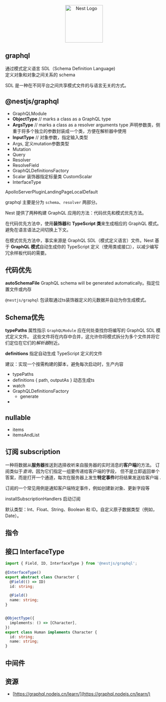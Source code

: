 <p align="center">
  <a href="http://nestjs.com/" target="blank"><img src="https://nestjs.com/img/logo-small.svg" width="120" alt="Nest Logo" /></a>
</p>

## graphql
通过模式定义语言 SDL（Schema Definition Language)     
定义对象和对象之间关系的 schema

SDL 是一种在不同平台之间共享模式文件的与语言无关的方式。

## @nestjs/graphql
- GraphQLModule
- **ObjectType** // marks a class as a GraphQL type
- **ArgsType** // marks a class as a resolver arguments type 声明参数类，侧重于将多个独立的参数封装成一个类，方便在解析器中使用
- **InputType** // 对象参数，指定输入类型
- Args, 定义mutation参数类型
- Mutation
- Query
- Resolver
- ResolveField
- GraphQLDefinitionsFactory
- Scalar 装饰器指定标量类 CustomScalar
- InterfaceType 

ApolloServerPluginLandingPageLocalDefault

graphql 主要是分为 `schema`、`resolver` 两部分。

Nest 提供了两种构建 GraphQL 应用的方法：代码优先和模式优先方法。

在代码优先方法中，使用**装饰器**和 **TypeScript 类**来生成相应的 GraphQL 模式。避免在语言语法之间切换上下文。

在模式优先方法中，事实来源是 GraphQL SDL（模式定义语言）文件。Nest 基于 **GraphQL 模式**自动生成你的 TypeScript 定义（使用类或接口），以减少编写冗余样板代码的需要。

## 代码优先
**autoSchemaFile** GraphQL schema will be generated automatically。指定位置文件或内存

`@nestjs/graphql` 包读取通过ts装饰器定义的元数据并自动为你生成模式。

## Schema优先
**typePaths** 属性指示 `GraphQLModule` 应在何处查找你将编写的 GraphQL SDL 模式定义文件。
这些文件将在内存中合并，这允许你将模式拆分为多个文件并将它们定位在它们的*解析器*附近。

**definitions** 指定自动生成 TypeScript 定义的文件

建议：实现一个按需构建的脚本，避免每次启动时，生产内容

- typePaths
- definitions { path, outputAs } 动态生成ts
- watch
- GraphQLDefinitionsFactory 
  - generate
- 

## nullable
- items
- itemsAndList

## 订阅 subscription

一种将数据从**服务器**推送到选择收听来自服务器的实时消息的**客户端**的方法。
订阅类似于*查询*，因为它们指定一组要传递给客户端的字段，
但不是立即返回单个答案，而是打开一个通道，每次在服务器上发生**特定事件**时将结果发送给客户端 .

订阅的一个常见用例是通知客户端特定事件，例如创建新对象、更新字段等

installSubscriptionHandlers 启动订阅

默认类型：Int、Float、String、Boolean 和 ID。自定义原子数据类型（例如，Date）。

## 指令

## 接口 InterfaceType

```ts
import { Field, ID, InterfaceType } from '@nestjs/graphql';

@InterfaceType()
export abstract class Character {
  @Field(() => ID)
  id: string;

  @Field()
  name: string;
}


@ObjectType({
  implements: () => [Character],
})
export class Human implements Character {
  id: string;
  name: string;
}
```

## 中间件

## 资源
- [https://graphql.nodejs.cn/learn/](https://graphql.nodejs.cn/learn/)


















